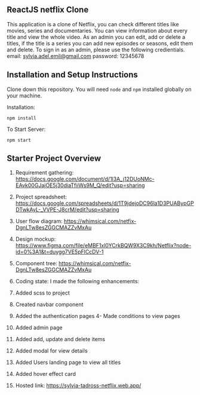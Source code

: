 ## ReactJS netflix Clone
This application is a clone of Netflix, you can check different titles like movies, series and documentaries. You can view information about every title and view the whole video. As an admin you can edit, add or delete a titles, if the title is a series you can add new episodes or seasons, edit them and delete. To sign in as an admin, please use the following credientials. 
email: sylvia.adel.emil@gmail.com
password: 12345678

## Installation and Setup Instructions

Clone down this repository. You will need `node` and `npm` installed globally on your machine.  

Installation:

`npm install`  

To Start Server:

`npm start`  

## Starter Project Overview

1. Requirement gathering: 
 https://docs.google.com/document/d/1l3A_j12DUoNMc-EAvk00GJajOE5j30diaTfiiWs9M_Q/edit?usp=sharing
 
2. Project spreadsheet:
  https://docs.google.com/spreadsheets/d/1T9jdejoDC96la1D3PUABypGPDTwkAyL-_VVPE-J8crM/edit?usp=sharing
  
3. User flow diagram:
  https://whimsical.com/netfix-DgnLTw8esZGGCMAZZvMxAu
  
4. Design mockup:
  https://www.figma.com/file/eMBF1xl0YCrkBQW9X3C9kh/Netflix?node-id=0%3A1&t=duygg7VE5pFlCcDV-1
 
5. Component tree:
  https://whimsical.com/netfix-DgnLTw8esZGGCMAZZvMxAu
  
6. Coding state:
  I made the following enhancements:
  1. Added scss to project
  2. Created navbar component
  3. Added the authentication pages
  4- Made conditions to view pages
  5. Added admin page
  6. Added add, update and delete items
  7. Added modal for view details
  8. Added Users landing page to view all titles
  9. Added hover effect card
  
7. Hosted link:
  https://sylvia-tadross-netflix.web.app/
